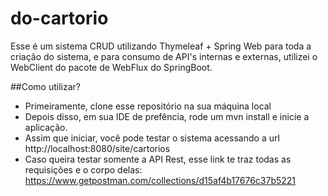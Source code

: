 # do-cartorio
Esse é um sistema CRUD utilizando Thymeleaf + Spring Web para toda a criação do sistema, e para consumo de API's internas e externas, utilizei o WebClient do pacote de WebFlux do SpringBoot.

##Como utilizar?
* Primeiramente, clone esse repositório na sua máquina local
* Depois disso, em sua IDE de prefência, rode um mvn install e inicie a aplicação.
* Assim que iniciar, você pode testar o sistema acessando a url http://localhost:8080/site/cartorios
* Caso queira testar somente a API Rest, esse link te traz todas as requisições e o corpo delas: https://www.getpostman.com/collections/d15af4b17676c37b5221